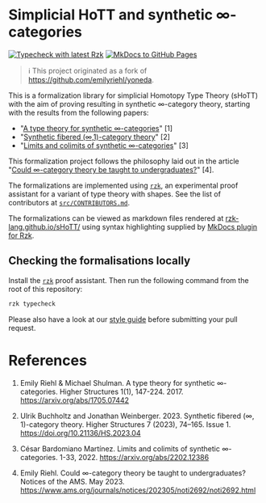 # Simplicial HoTT and synthetic ∞-categories

[![Typecheck with latest Rzk](https://github.com/rzk-lang/sHoTT/actions/workflows/rzk.yml/badge.svg)](https://github.com/rzk-lang/sHoTT/actions/workflows/rzk.yml)
[![MkDocs to GitHub Pages](https://github.com/rzk-lang/sHoTT/actions/workflows/mkdocs.yml/badge.svg)](https://github.com/rzk-lang/sHoTT/actions/workflows/mkdocs.yml)

> :information_source: This project originated as a fork of
> https://github.com/emilyriehl/yoneda.

This is a formalization library for simplicial Homotopy Type Theory (sHoTT) with
the aim of proving resulting in synthetic ∞-category theory, starting with the
results from the following papers:

- "[A type theory for synthetic ∞-categories](https://higher-structures.math.cas.cz/api/files/issues/Vol1Iss1/RiehlShulman)"
  [1]
- "[Synthetic fibered (∞,1)-category theory](https://doi.org/10.21136/HS.2023.04)"
  [2]
- "[Limits and colimits of synthetic ∞-categories](https://arxiv.org/abs/2202.12386)"
  [3]

This formalization project follows the philosophy laid out in the article
"[Could ∞-category theory be taught to undergraduates?](https://www.ams.org/journals/notices/202305/noti2692/noti2692.html)"
[4].

The formalizations are implemented using
[`rzk`](https://github.com/rzk-lang/rzk), an experimental proof assistant for a
variant of type theory with shapes. See the list of contributors at
[`src/CONTRIBUTORS.md`](src/CONTRIBUTORS.md).

The formalizations can be viewed as markdown files rendered at
[rzk-lang.github.io/sHoTT/](https://rzk-lang.github.io/sHoTT/) using syntax
highlighting supplied by
[MkDocs plugin for Rzk](https://github.com/rzk-lang/mkdocs-plugin-rzk).

## Checking the formalisations locally

Install the
[`rzk`](https://rzk-lang.github.io/rzk/en/latest/getting-started/install/) proof
assistant. Then run the following command from the root of this repository:

```sh
rzk typecheck
```

Please also have a look at our [style guide](src/STYLEGUIDE.md) before
submitting your pull request.

# References

1. Emily Riehl & Michael Shulman. A type theory for synthetic ∞-categories.
   Higher Structures 1(1), 147-224. 2017. https://arxiv.org/abs/1705.07442

2. Ulrik Buchholtz and Jonathan Weinberger. 2023. Synthetic fibered (∞,
   1)-category theory. Higher Structures 7 (2023), 74–165. Issue 1.
   https://doi.org/10.21136/HS.2023.04

3. César Bardomiano Martínez. Limits and colimits of synthetic ∞-categories.
   1-33, 2022. https://arxiv.org/abs/2202.12386

4. Emily Riehl. Could ∞-category theory be taught to undergraduates? Notices of
   the AMS. May 2023.
   https://www.ams.org/journals/notices/202305/noti2692/noti2692.html
